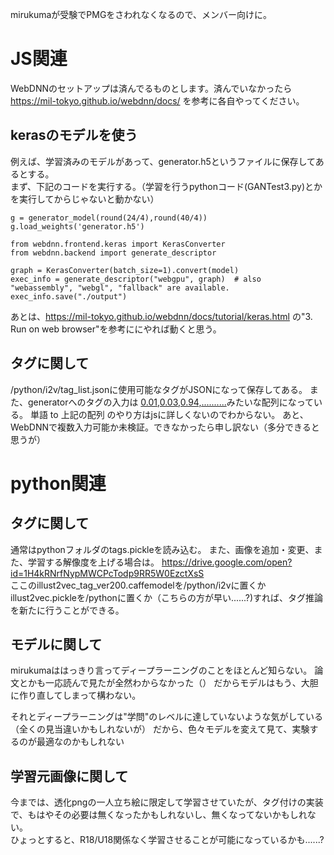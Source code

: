 mirukumaが受験でPMGをさわれなくなるので、メンバー向けに。  
# JS関連
WebDNNのセットアップは済んでるものとします。済んでいなかったら https://mil-tokyo.github.io/webdnn/docs/ を参考に各自やってください。

## kerasのモデルを使う
例えば、学習済みのモデルがあって、generator.h5というファイルに保存してあるとする。  
まず、下記のコードを実行する。（学習を行うpythonコード(GANTest3.py)とかを実行してからじゃないと動かない）
    
    g = generator_model(round(24/4),round(40/4))
    g.load_weights('generator.h5')

    from webdnn.frontend.keras import KerasConverter
    from webdnn.backend import generate_descriptor

    graph = KerasConverter(batch_size=1).convert(model)
    exec_info = generate_descriptor("webgpu", graph)  # also "webassembly", "webgl", "fallback" are available.
    exec_info.save("./output")
    
あとは、https://mil-tokyo.github.io/webdnn/docs/tutorial/keras.html の"3. Run on web browser"を参考ににやれば動くと思う。
## タグに関して
/python/i2v/tag_list.jsonに使用可能なタグがJSONになって保存してある。
また、generatorへのタグの入力は
[0.01,0.03,0.94,..........](1539個)みたいな配列になっている。
単語 to 上記の配列 のやり方はjsに詳しくないのでわからない。
あと、WebDNNで複数入力可能か未検証。できなかったら申し訳ない（多分できると思うが）

# python関連
## タグに関して
通常はpythonフォルダのtags.pickleを読み込む。
また、画像を追加・変更、また、学習する解像度を上げる場合は。
https://drive.google.com/open?id=1H4kRNrfNypMWCPcTodp9RR5W0EzctXsS  
ここのillust2vec_tag_ver200.caffemodelを/python/i2vに置くか
illust2vec.pickleを/pythonに置くか（こちらの方が早い......?)すれば、タグ推論を新たに行うことができる。

## モデルに関して
mirukumaははっきり言ってディープラーニングのことをほとんど知らない。
論文とかも一応読んで見たが全然わからなかった（）
だからモデルはもう、大胆に作り直してしまって構わない。

それとディープラーニングは"学問"のレベルに達していないような気がしている（全くの見当違いかもしれないが）
だから、色々モデルを変えて見て、実験するのが最適なのかもしれない

## 学習元画像に関して
今までは、透化pngの一人立ち絵に限定して学習させていたが、タグ付けの実装で、もはやその必要は無くなったかもしれないし、無くなってないかもしれない。  
ひょっとすると、R18/U18関係なく学習させることが可能になっているかも......?
